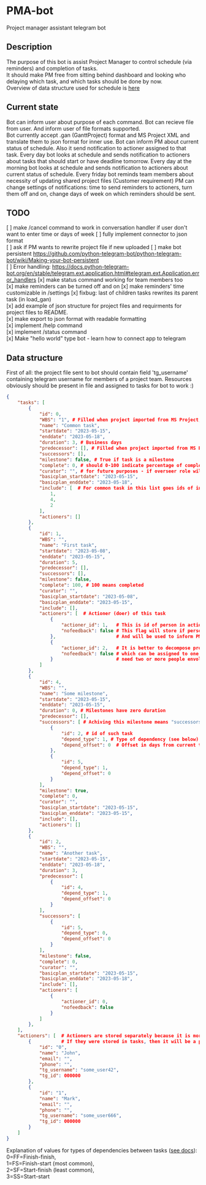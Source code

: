# PMA-bot

Project manager assistant telegram bot

## Description

The purpose of this bot is assist Project Manager to control schedule (via reminders) and completion of tasks.  
It should make PM free from sitting behind dashboard and looking who delaying which task, and which tasks should be done by now.  
Overview of data structure used for schedule is [here](#data-structure)  

## Current state

Bot can inform user about purpose of each command.
Bot can recieve file from user. And inform user of file formats supported.  
Bot currently accept .gan (GanttProject) format and MS Project XML and translate them to json format for inner use.
Bot can inform PM about current status of schedule. Also it send notification to actioner assigned to that task.
Every day bot looks at schedule and sends notification to actioners about tasks that should start or have deadline tomorrow.
Every day at the morning bot looks at schedule and sends notification to actioners about current status of schedule.
Every friday bot reminds team members about necessity of updating shared project files (Customer requirement)
PM can change settings of notifications: time to send reminders to actioners, turn them off and on, change days of week on which reminders should be sent.

## TODO

[ ] make /cancel command to work in conversation handler if user don't want to enter time or days of week
[ ] fully implement connector to json format  
[ ] ask if PM wants to rewrite project file if new uploaded
[ ] make bot persistent https://github.com/python-telegram-bot/python-telegram-bot/wiki/Making-your-bot-persistent  
[ ] Error handling: https://docs.python-telegram-bot.org/en/stable/telegram.ext.application.html#telegram.ext.Application.error_handlers
[x] make status command working for team members too  
[x] make reminders can be turned off and on
[x] make reminders' time customizable in /settings
[x] fixbug: last of children tasks rewrites its parent task (in load_gan)  
[x] add example of json structure for project files and requirments for project files to README.  
[x] make export to json format with readable formatting  
[x] implement /help command  
[x] implement /status command  
[x] Make "hello world" type bot - learn how to connect app to telegram  

## Data structure

First of all: the project file sent to bot should contain field 'tg_username' containing telegram username for members of a project team. Resources obviously should be present in file and assigned to tasks for bot to work :)

```json
{
    "tasks": [
        {
            "id": 0,
            "WBS": "1", # Filled when project imported from MS Project, otherwise it's empty; bot not using it for now.
            "name": "Common task",
            "startdate": "2023-05-15",
            "enddate": "2023-05-18",
            "duration": 3, # Business days
            "predecessor": [], # Filled when project imported from MS Project, otherwise it's empty; bot not using it for now.
            "successors": [], 
            "milestone": false, # True if task is a milestone
            "complete": 0, # should 0-100 indicate percentage of completion
            "curator": "", # for future purposes - if overseer role will be needed
            "basicplan_startdate": "2023-05-15",
            "basicplan_enddate": "2023-05-18",
            "include": [  # For common task in this list goes ids of included subtasks. 
                1,
                4,
                2
            ],
            "actioners": []
        },
        {
            "id": 1,
            "WBS": "",
            "name": "First task",
            "startdate": "2023-05-08",
            "enddate": "2023-05-15",
            "duration": 5,
            "predecessor": [],
            "successors": [],
            "milestone": false,
            "complete": 100, # 100 means completed
            "curator": "",
            "basicplan_startdate": "2023-05-08",
            "basicplan_enddate": "2023-05-15",
            "include": [],
            "actioners": [  # Actioner (doer) of this task
                {
                    "actioner_id": 1,   # This is id of person in actioners list below
                    "nofeedback": false # This flag will store if person didn't respond on last reminder
                },                      # And will be used to inform PM that this task may lack of attention 
                {
                    "actioner_id": 2,   # It is better to decompose project to small task  
                    "nofeedback": false # which can be assigned to one doer, but some tasks (like moving furniture)
                }                       # need two or more people envolved
            ]
        },
        {
            "id": 4,
            "WBS": "",
            "name": "Some milestone",
            "startdate": "2023-05-15",
            "enddate": "2023-05-15",
            "duration": 0, # Milestones have zero duration
            "predecessor": [],
            "successors": [ # Achiving this milestone means "successors" task started
                {
                    "id": 2, # id of such task
                    "depend_type": 1, # Type of dependency (see below)
                    "depend_offset": 0  # Offset in days from current task (negative number means its earlier in time)
                },
                {
                    "id": 5,
                    "depend_type": 1,
                    "depend_offset": 0
                }
            ],
            "milestone": true,
            "complete": 0,
            "curator": "",
            "basicplan_startdate": "2023-05-15",
            "basicplan_enddate": "2023-05-15",
            "include": [],
            "actioners": []
        },
        {
            "id": 2,
            "WBS": "",
            "name": "Another task",
            "startdate": "2023-05-15",
            "enddate": "2023-05-18",
            "duration": 3,
            "predecessor": [
                {
                    "id": 4,
                    "depend_type": 1,
                    "depend_offset": 0
                }
            ],
            "successors": [
                {
                    "id": 5,
                    "depend_type": 0,
                    "depend_offset": 0
                }
            ],
            "milestone": false,
            "complete": 0,
            "curator": "",
            "basicplan_startdate": "2023-05-15",
            "basicplan_enddate": "2023-05-18",
            "include": [],
            "actioners": [
                {
                    "actioner_id": 0,
                    "nofeedback": false
                }
            ]
        },        
    ],
    "actioners": [  # Actioners are stored separately because it is more convinient to write tg_id
        {           # If they were stored in tasks, then it will be a problem to write tg_id in each task
            "id": "0",
            "name": "John",
            "email": "",
            "phone": "",
            "tg_username": "some_user42", 
            "tg_id": 000000
        },
        {
            "id": "1",
            "name": "Mark",
            "email": "",
            "phone": "",
            "tg_username": "some_user666",
            "tg_id": 000000
        }
    ]
}

```

Explanation of values for types of dependencies between tasks ([see docs](https://learn.microsoft.com/en-us/office-project/xml-data-interchange/xml-schema-for-the-tasks-element?view=project-client-2016)):  
0=FF=Finish-finish,  
1=FS=Finish-start (most common),  
2=SF=Start-finish (least common),  
3=SS=Start-start

